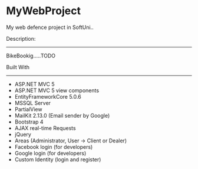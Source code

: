# MyWebProject
My web defence project in SoftUni..



Description:
___________________________________________
BikeBookig.....TODO



Built With
___________________________________________

* ASP.NET MVC 5
* ASP.NET MVC 5 view components
* EntityFrameworkCore 5.0.6
* MSSQL Server
* PartialView
* MailKit 2.13.0 (Email sender by Google)
* Bootstrap 4
* AJAX real-time Requests
* jQuery
* Areas (Administrator, User -> Client or Dealer)
* Facebook login (for developers)
* Google login (for developers)
* Custom Identity (login and register)


